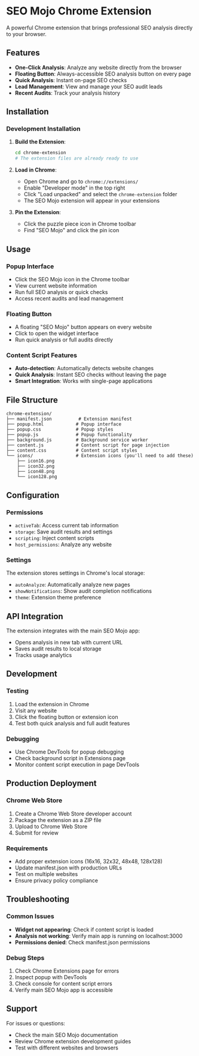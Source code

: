 # SEO Mojo Chrome Extension

A powerful Chrome extension that brings professional SEO analysis directly to your browser.

## Features

- **One-Click Analysis**: Analyze any website directly from the browser
- **Floating Button**: Always-accessible SEO analysis button on every page
- **Quick Analysis**: Instant on-page SEO checks
- **Lead Management**: View and manage your SEO audit leads
- **Recent Audits**: Track your analysis history

## Installation

### Development Installation

1. **Build the Extension**:
   ```bash
   cd chrome-extension
   # The extension files are already ready to use
   ```

2. **Load in Chrome**:
   - Open Chrome and go to `chrome://extensions/`
   - Enable "Developer mode" in the top right
   - Click "Load unpacked" and select the `chrome-extension` folder
   - The SEO Mojo extension will appear in your extensions

3. **Pin the Extension**:
   - Click the puzzle piece icon in Chrome toolbar
   - Find "SEO Mojo" and click the pin icon

## Usage

### Popup Interface
- Click the SEO Mojo icon in the Chrome toolbar
- View current website information
- Run full SEO analysis or quick checks
- Access recent audits and lead management

### Floating Button
- A floating "SEO Mojo" button appears on every website
- Click to open the widget interface
- Run quick analysis or full audits directly

### Content Script Features
- **Auto-detection**: Automatically detects website changes
- **Quick Analysis**: Instant SEO checks without leaving the page
- **Smart Integration**: Works with single-page applications

## File Structure

```
chrome-extension/
├── manifest.json          # Extension manifest
├── popup.html            # Popup interface
├── popup.css             # Popup styles
├── popup.js              # Popup functionality
├── background.js         # Background service worker
├── content.js            # Content script for page injection
├── content.css           # Content script styles
└── icons/                # Extension icons (you'll need to add these)
    ├── icon16.png
    ├── icon32.png
    ├── icon48.png
    └── icon128.png
```

## Configuration

### Permissions
- `activeTab`: Access current tab information
- `storage`: Save audit results and settings
- `scripting`: Inject content scripts
- `host_permissions`: Analyze any website

### Settings
The extension stores settings in Chrome's local storage:
- `autoAnalyze`: Automatically analyze new pages
- `showNotifications`: Show audit completion notifications
- `theme`: Extension theme preference

## API Integration

The extension integrates with the main SEO Mojo app:
- Opens analysis in new tab with current URL
- Saves audit results to local storage
- Tracks usage analytics

## Development

### Testing
1. Load the extension in Chrome
2. Visit any website
3. Click the floating button or extension icon
4. Test both quick analysis and full audit features

### Debugging
- Use Chrome DevTools for popup debugging
- Check background script in Extensions page
- Monitor content script execution in page DevTools

## Production Deployment

### Chrome Web Store
1. Create a Chrome Web Store developer account
2. Package the extension as a ZIP file
3. Upload to Chrome Web Store
4. Submit for review

### Requirements
- Add proper extension icons (16x16, 32x32, 48x48, 128x128)
- Update manifest.json with production URLs
- Test on multiple websites
- Ensure privacy policy compliance

## Troubleshooting

### Common Issues
- **Widget not appearing**: Check if content script is loaded
- **Analysis not working**: Verify main app is running on localhost:3000
- **Permissions denied**: Check manifest.json permissions

### Debug Steps
1. Check Chrome Extensions page for errors
2. Inspect popup with DevTools
3. Check console for content script errors
4. Verify main SEO Mojo app is accessible

## Support

For issues or questions:
- Check the main SEO Mojo documentation
- Review Chrome extension development guides
- Test with different websites and browsers
